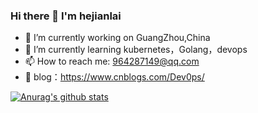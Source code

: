 ### Hi there 👋 I'm hejianlai
- 🔭 I’m currently working on GuangZhou,China
- 🌱 I’m currently learning  kubernetes，Golang，devops
- 📫 How to reach me: 964287149@qq.com
- 📖 blog：https://www.cnblogs.com/Dev0ps/

[![Anurag's github stats](https://github-readme-stats.vercel.app/api?username=hejianlai&show_icons=true&theme=radical)](https://github.com/anuraghazra/github-readme-stats)

